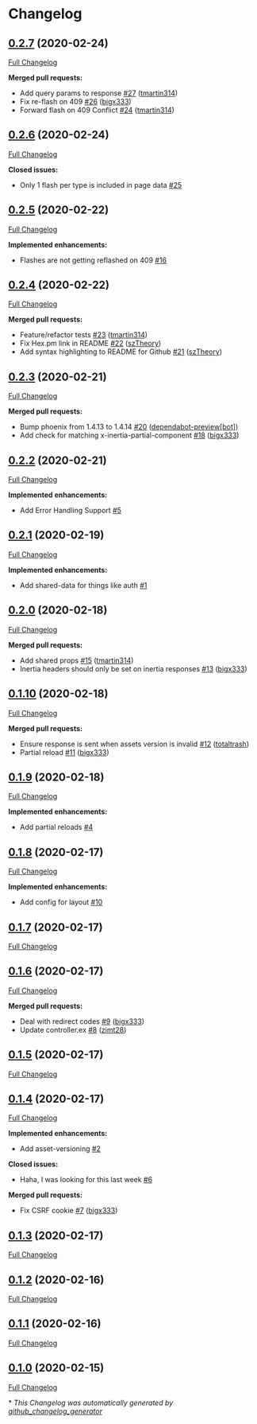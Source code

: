 # Changelog

## [0.2.7](https://github.com/devato/inertia_phoenix/tree/0.2.7) (2020-02-24)

[Full Changelog](https://github.com/devato/inertia_phoenix/compare/0.2.6...0.2.7)

**Merged pull requests:**

- Add query params to response [\#27](https://github.com/devato/inertia_phoenix/pull/27) ([tmartin314](https://github.com/tmartin314))
- Fix re-flash on 409 [\#26](https://github.com/devato/inertia_phoenix/pull/26) ([bigx333](https://github.com/bigx333))
- Forward flash on 409 Conflict [\#24](https://github.com/devato/inertia_phoenix/pull/24) ([tmartin314](https://github.com/tmartin314))

## [0.2.6](https://github.com/devato/inertia_phoenix/tree/0.2.6) (2020-02-24)

[Full Changelog](https://github.com/devato/inertia_phoenix/compare/0.2.5...0.2.6)

**Closed issues:**

- Only 1 flash per type is included in page data [\#25](https://github.com/devato/inertia_phoenix/issues/25)

## [0.2.5](https://github.com/devato/inertia_phoenix/tree/0.2.5) (2020-02-22)

[Full Changelog](https://github.com/devato/inertia_phoenix/compare/0.2.4...0.2.5)

**Implemented enhancements:**

- Flashes are not getting reflashed on 409 [\#16](https://github.com/devato/inertia_phoenix/issues/16)

## [0.2.4](https://github.com/devato/inertia_phoenix/tree/0.2.4) (2020-02-22)

[Full Changelog](https://github.com/devato/inertia_phoenix/compare/0.2.3...0.2.4)

**Merged pull requests:**

- Feature/refactor tests [\#23](https://github.com/devato/inertia_phoenix/pull/23) ([tmartin314](https://github.com/tmartin314))
- Fix Hex.pm link in README [\#22](https://github.com/devato/inertia_phoenix/pull/22) ([szTheory](https://github.com/szTheory))
- Add syntax highlighting to README for Github [\#21](https://github.com/devato/inertia_phoenix/pull/21) ([szTheory](https://github.com/szTheory))

## [0.2.3](https://github.com/devato/inertia_phoenix/tree/0.2.3) (2020-02-21)

[Full Changelog](https://github.com/devato/inertia_phoenix/compare/0.2.2...0.2.3)

**Merged pull requests:**

- Bump phoenix from 1.4.13 to 1.4.14 [\#20](https://github.com/devato/inertia_phoenix/pull/20) ([dependabot-preview[bot]](https://github.com/apps/dependabot-preview))
- Add check for matching x-inertia-partial-component [\#18](https://github.com/devato/inertia_phoenix/pull/18) ([bigx333](https://github.com/bigx333))

## [0.2.2](https://github.com/devato/inertia_phoenix/tree/0.2.2) (2020-02-21)

[Full Changelog](https://github.com/devato/inertia_phoenix/compare/0.2.1...0.2.2)

**Implemented enhancements:**

- Add Error Handling Support [\#5](https://github.com/devato/inertia_phoenix/issues/5)

## [0.2.1](https://github.com/devato/inertia_phoenix/tree/0.2.1) (2020-02-19)

[Full Changelog](https://github.com/devato/inertia_phoenix/compare/0.2.0...0.2.1)

**Implemented enhancements:**

- Add shared-data for things like auth [\#1](https://github.com/devato/inertia_phoenix/issues/1)

## [0.2.0](https://github.com/devato/inertia_phoenix/tree/0.2.0) (2020-02-18)

[Full Changelog](https://github.com/devato/inertia_phoenix/compare/0.1.10...0.2.0)

**Merged pull requests:**

- Add shared props [\#15](https://github.com/devato/inertia_phoenix/pull/15) ([tmartin314](https://github.com/tmartin314))
- Inertia headers should only be set on inertia responses [\#13](https://github.com/devato/inertia_phoenix/pull/13) ([bigx333](https://github.com/bigx333))

## [0.1.10](https://github.com/devato/inertia_phoenix/tree/0.1.10) (2020-02-18)

[Full Changelog](https://github.com/devato/inertia_phoenix/compare/0.1.9...0.1.10)

**Merged pull requests:**

- Ensure response is sent when assets version is invalid [\#12](https://github.com/devato/inertia_phoenix/pull/12) ([totaltrash](https://github.com/totaltrash))
- Partial reload [\#11](https://github.com/devato/inertia_phoenix/pull/11) ([bigx333](https://github.com/bigx333))

## [0.1.9](https://github.com/devato/inertia_phoenix/tree/0.1.9) (2020-02-18)

[Full Changelog](https://github.com/devato/inertia_phoenix/compare/0.1.8...0.1.9)

**Implemented enhancements:**

- Add partial reloads [\#4](https://github.com/devato/inertia_phoenix/issues/4)

## [0.1.8](https://github.com/devato/inertia_phoenix/tree/0.1.8) (2020-02-17)

[Full Changelog](https://github.com/devato/inertia_phoenix/compare/0.1.7...0.1.8)

**Implemented enhancements:**

- Add config for layout [\#10](https://github.com/devato/inertia_phoenix/issues/10)

## [0.1.7](https://github.com/devato/inertia_phoenix/tree/0.1.7) (2020-02-17)

[Full Changelog](https://github.com/devato/inertia_phoenix/compare/0.1.6...0.1.7)

## [0.1.6](https://github.com/devato/inertia_phoenix/tree/0.1.6) (2020-02-17)

[Full Changelog](https://github.com/devato/inertia_phoenix/compare/0.1.5...0.1.6)

**Merged pull requests:**

- Deal with redirect codes [\#9](https://github.com/devato/inertia_phoenix/pull/9) ([bigx333](https://github.com/bigx333))
- Update controller.ex [\#8](https://github.com/devato/inertia_phoenix/pull/8) ([zimt28](https://github.com/zimt28))

## [0.1.5](https://github.com/devato/inertia_phoenix/tree/0.1.5) (2020-02-17)

[Full Changelog](https://github.com/devato/inertia_phoenix/compare/0.1.4...0.1.5)

## [0.1.4](https://github.com/devato/inertia_phoenix/tree/0.1.4) (2020-02-17)

[Full Changelog](https://github.com/devato/inertia_phoenix/compare/0.1.3...0.1.4)

**Implemented enhancements:**

- Add asset-versioning [\#2](https://github.com/devato/inertia_phoenix/issues/2)

**Closed issues:**

- Haha, I was looking for this last week [\#6](https://github.com/devato/inertia_phoenix/issues/6)

**Merged pull requests:**

- Fix CSRF cookie [\#7](https://github.com/devato/inertia_phoenix/pull/7) ([bigx333](https://github.com/bigx333))

## [0.1.3](https://github.com/devato/inertia_phoenix/tree/0.1.3) (2020-02-17)

[Full Changelog](https://github.com/devato/inertia_phoenix/compare/0.1.2...0.1.3)

## [0.1.2](https://github.com/devato/inertia_phoenix/tree/0.1.2) (2020-02-16)

[Full Changelog](https://github.com/devato/inertia_phoenix/compare/0.1.1...0.1.2)

## [0.1.1](https://github.com/devato/inertia_phoenix/tree/0.1.1) (2020-02-16)

[Full Changelog](https://github.com/devato/inertia_phoenix/compare/0.1.0...0.1.1)

## [0.1.0](https://github.com/devato/inertia_phoenix/tree/0.1.0) (2020-02-15)

[Full Changelog](https://github.com/devato/inertia_phoenix/compare/42ce89a6448ed4930fd368e1b6b57b74ac289f12...0.1.0)



\* *This Changelog was automatically generated by [github_changelog_generator](https://github.com/github-changelog-generator/github-changelog-generator)*

